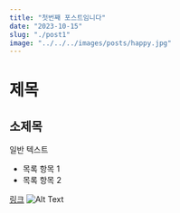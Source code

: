 ```yaml
---
title: "첫번째 포스트임니다"
date: "2023-10-15"
slug: "./post1"
image: "../../../images/posts/happy.jpg"
---
```


# 제목

## 소제목

일반 텍스트

- 목록 항목 1
- 목록 항목 2

[링크](https://example.com)
![Alt Text](../../../images/posts/happy.jpg)
